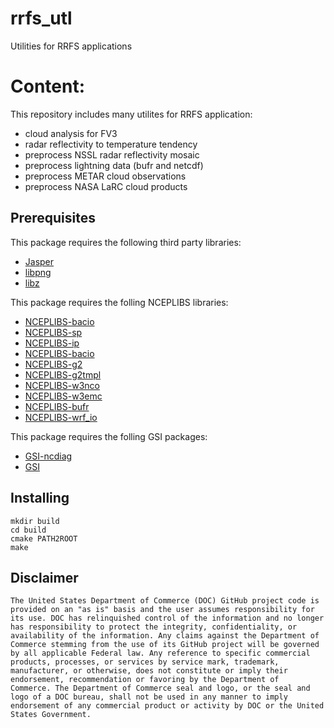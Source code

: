 # rrfs_utl
Utilities for RRFS applications

# Content:

This repository includes many utilites for RRFS application:
 - cloud analysis for FV3
 - radar reflectivity to temperature tendency
 - preprocess NSSL radar reflectivity mosaic
 - preprocess lightning data (bufr and netcdf)
 - preprocess METAR cloud observations
 - preprocess NASA LaRC cloud products

## Prerequisites

This package requires the following third party libraries:
- [Jasper](http://www.ece.uvic.ca/~mdadams/jasper/)
- [libpng](http://www.libpng.org/pub/png/libpng.html)
- [libz](http://www.gzip.org/zlib/)

This package requires the folling NCEPLIBS libraries:
- [NCEPLIBS-bacio](https://github.com/NOAA-EMC/NCEPLIBS-bacio)
- [NCEPLIBS-sp](https://github.com/NOAA-EMC/NCEPLIBS-sp)
- [NCEPLIBS-ip](https://github.com/NOAA-EMC/NCEPLIBS-ip)
- [NCEPLIBS-bacio](https://github.com/NOAA-EMC/NCEPLIBS-bacio)
- [NCEPLIBS-g2](https://github.com/NOAA-EMC/NCEPLIBS-g2)
- [NCEPLIBS-g2tmpl](https://github.com/NOAA-EMC/NCEPLIBS-g2tmpl)
- [NCEPLIBS-w3nco](https://github.com/NOAA-EMC/NCEPLIBS-w3nco)
- [NCEPLIBS-w3emc](https://github.com/NOAA-EMC/NCEPLIBS-w3emc)
- [NCEPLIBS-bufr](https://github.com/NOAA-EMC/NCEPLIBS-bufr)
- [NCEPLIBS-wrf_io](https://github.com/NOAA-EMC/NCEPLIBS-wrf_io)

This package requires the folling GSI packages:
- [GSI-ncdiag](https://github.com/NOAA-EMC/GSI-ncdiag)
- [GSI](https://github.com/NOAA-EMC/GSI)

## Installing

```
mkdir build
cd build
cmake PATH2ROOT
make
```

## Disclaimer

```
The United States Department of Commerce (DOC) GitHub project code is
provided on an "as is" basis and the user assumes responsibility for
its use. DOC has relinquished control of the information and no longer
has responsibility to protect the integrity, confidentiality, or
availability of the information. Any claims against the Department of
Commerce stemming from the use of its GitHub project will be governed
by all applicable Federal law. Any reference to specific commercial
products, processes, or services by service mark, trademark,
manufacturer, or otherwise, does not constitute or imply their
endorsement, recommendation or favoring by the Department of
Commerce. The Department of Commerce seal and logo, or the seal and
logo of a DOC bureau, shall not be used in any manner to imply
endorsement of any commercial product or activity by DOC or the United
States Government.

